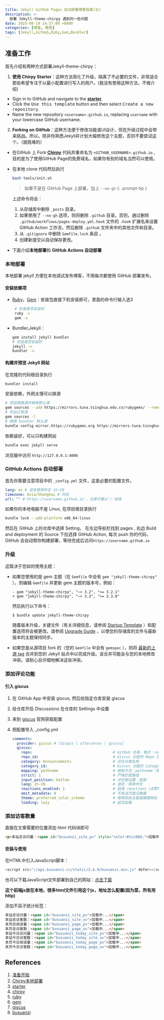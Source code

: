 ```yaml
---
title: Jekyll GitHub Pages 自动部署博客指南(北)
description: >-
  部署 Jekyll-theme-chirpy 遇到的一些问题
date: 2025-08-19 14:57:00 +0800
categories: [博客, 教程]
tags: [Jekyll,GitHub,Ruby,Gem,Bundler]
---
```


## 准备工作

首先介绍有两种方式部署Jekyll-theme-chirpy：

1. **使用 Chirpy Starter**：这种方法简化了升级，隔离了不必要的文件，非常适合那些希望专注于以最小配置进行写入的用户。(我没有使用这种方法，不做介绍)

- Sign in to GitHub and navigate to the [**starter**][starter].
- Click the <kbd>Use this template</kbd> button and then select <kbd>Create a new repository</kbd>.
- Name the new repository `<username>.github.io`, replacing `username` with your lowercase GitHub username.

2. **Forking on GitHub**：这种方法便于修改功能或UI设计，但在升级过程中会带来挑战。所以，除非你熟悉Jekyll并计划大幅修改这个主题，否则不要尝试这个。（就挑难的）

-  在GitHub 上 Fork [ **Chirpy**][chirpy] 代码并重命名为 `<GITHUB_USERNAME>.github.io` ,目的是为了使用GitHub Page的免费域名，如果你有别的域名当然可以使用。

- 在本地 clone 代码然后执行

  ```bash
  bash tools/init.sh
  ```

  >  如果不是在 GitHub Page 上部署，加上 `--no-gh`
  {: .prompt-tip }

  上述命令将会：

  1. 从存储库中删除 `_posts` 目录。
  2. 如果使用了 `--no-gh` 选项，则将删除 `.github` 目录。否则，通过删除 `.github/workflows/pages-deploy.yml.hook` 文件的 `.hook` 扩展名来设置 GitHub Action 工作流，然后删除 `.github` 文件夹中的其他文件和目录。
  3. 从 `.gitignore` 中删除 `Gemfile.lock` 条目 。
  4. 创建新提交以自动保存更改。

- 下面介绍**本地部署**和 **GitHub Actions 自动部署**

### 本地部署

本地部署 jekyll 方便在本地调试发布博客，不用每次都使用 GitHub 部署发布。

#### 安装依赖项

- [Ruby][ruby]，[Gem][gem]：安装包直接下机安装即可，里面的命令行输入选3

  ```bash
   # 检查是否安装好
   ruby -v
   gem -v
  ```

- Bundler,Jekyll：

  ```bash
  gem install jekyll bundler
  # 检查是否安装好
  jekyll -v
  bundler -v
  ```

#### 构建并预览 Jekyll 网站

在克隆的代码根目录执行

```bash
bundler install 
```

安装依赖，外网太慢可以换源

```bash
# 添加镜像源并移除默认源
gem sources --add https://mirrors.tuna.tsinghua.edu.cn/rubygems/ --remove https://rubygems.org/
# 列出已有源
gem sources -l
# 替换 bundler 默认源
bundle config mirror.https://rubygems.org https://mirrors.tuna.tsinghua.edu.cn/rubygems
```

依赖装好，可以只构建网站

```bash
bundle exec jekyll serve
```

浏览器中访问 `http://127.0.0.1:4000`

### GitHub Actions 自动部署

首先你需要注意项目中的 `_config.yml` 文件，这是必要的配置文件。

```yaml
lang: en # 语言使用中文 zh-CN
timezone: Asia/Shanghai # 时区
url: "" #'https://username.github.io'，注意不要以'/'结尾
```

如果你的本地电脑不是 Linux, 在项目根目录执行

```bash
bundle lock --add-platform x86_64-linux
```

然后在 GitHub 上的仓库中选择 Setting， 在左边导航栏找到 pages , 右边 Build and deployment 的 Source 下拉选择 GitHub Action, 每次 push 你的代码，GitHub 会自动帮你构建部署，等待完成后访问`https://username.github.io`

### 升级

这取决于您如何使用主题：

- 如果您使用的是 gem 主题（在 `Gemfile` 中会有 `gem "jekyll-theme-chirpy"` ），则编辑 `Gemfile` 并更新 gem 主题的版本号，例如：

  ```
  - gem "jekyll-theme-chirpy", "~> 3.2", ">= 3.2.1"
  + gem "jekyll-theme-chirpy", "~> 3.3", ">= 3.3.0"
  ```

  然后执行以下命令：

  ```
  $ bundle update jekyll-theme-chirpy
  ```

  随着版本升级，关键文件（有关详细信息，请参阅 [Startup Template](https://github.com/cotes2020/chirpy-starter) ）和配置选项将会被更改。请参阅 [Upgrade Guide](https://github.com/cotes2020/jekyll-theme-chirpy/wiki/Upgrade-Guide) ，以使您的存储库的文件与最新版本的主题保持同步。

- 如果您是从源项目 fork 的（您的 `Gemfile` 中会有 `gemspec` ），则将 [最新的上游 tag](https://github.com/cotes2020/jekyll-theme-chirpy/tags) 合并到您的 Jekyll 站点中以完成升级。该合并可能会与您的本地修改冲突。请耐心且仔细地解决这些冲突。

### 添加评论功能

#### 引入 giscus

1. 在 GitHub App 中安装 giscus, 然后给指定仓库安装 giscus

2. 给仓库开启 Discussions 在仓库的 Settings 中设置

3. 来到 [giscus][giscus] 官网获取配置

4. 把配置导入 _config.yml

   ```yaml
   comments:
     provider: giscus # [disqus | utterances | giscus]
     giscus:
       repo:                                     # GitHub 仓库，格式：<owner>/<repo>
       repo_id:                                  # Giscus 分配的 Repo ID
       category: Announcements                   # 评论分类名称
       category_id:                              # Giscus 分配的 Category ID
       mapping: pathname                         # 映射方式：pathname（默认）
       strict: 1                                 # 严格匹配路径
       input_position: bottom                    # 评论框位置：底部
       lang: zh-CN                               # 语言：简体中文
       reactions_enabled: 1                      # 启用 reactions（点赞等）
       emit_metadata: 0                          # 不发送页面元数据
       theme: preferred_color_scheme             # 使用系统主题或跟随网站
       loading: lazy                             # 延迟加载
   ```

### 添加访客数量

直接在文章需要的位置添加 html 代码块即可

```html
<p>本站总访问量：<span id="busuanzi_site_pv" style="color:#1cc088;">加载中...</span> 次 • 本站总访客数：<span id="busuanzi_site_uv" style="color:#1cc088;">加载中...</span> 人</p>
```

#### 安装与使用
在HTML中引入JavaScript脚本：

```js
<script src="//api.busuanzi.cc/static/3.6.9/busuanzi.min.js" defer></script>
```

也可以下载JavaScript文件部署到自己的网站：[点击下载](https://api.busuanzi.cc/static/3.6.9/download/Busuanzi.zip)

**这个前端js放在本地，很多html文件引用这个js，地址怎么配置(因为菜，所有用http)**

添加不蒜子统计标签：

```html
本站总访问量：<span id="busuanzi_site_pv">加载中...</span>
本站总访客数：<span id="busuanzi_site_uv">加载中...</span>
本页总阅读量：<span id="busuanzi_page_pv">加载中...</span>
本页总访客数：<span id="busuanzi_page_uv">加载中...</span>
本站今日访问量：<span id="busuanzi_today_site_pv">加载中...</span>
本站今日访客数：<span id="busuanzi_today_site_uv">加载中...</span>
本页今日阅读量：<span id="busuanzi_today_page_pv">加载中...</span>
本页今日访客数：<span id="busuanzi_today_page_uv">加载中...</span>
```



## References

1. [准备开始][]
1. [Chirpy本地部署][]
1. [starter][]
1. [chirpy][]
1. [ruby][]
1. [gem][]
1. [giscus][]
1. [busuanzi][]

[准备开始]: https://pansong291.github.io/chirpy-demo-zhCN/posts/getting-started/#%E5%8D%87%E7%BA%A7
[Chirpy本地部署]: https://august295.github.io/posts/Chirpy%E6%9C%AC%E5%9C%B0%E9%83%A8%E7%BD%B2/#11-windows
[starter]: https://github.com/cotes2020/chirpy-starter
[chirpy]: https://github.com/cotes2020/jekyll-theme-chirpy/fork
[ruby]: https://rubyinstaller.org/downloads/
[gem]: https://rubygems.org/pages/download
[giscus]: https://giscus.app/zh-CN
[busuanzi]: https://www.busuanzi.cc/